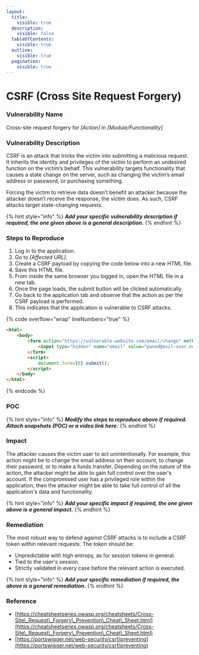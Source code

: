 ```yaml
---
layout:
  title:
    visible: true
  description:
    visible: false
  tableOfContents:
    visible: true
  outline:
    visible: true
  pagination:
    visible: true
---
```


# CSRF (Cross Site Request Forgery)

### Vulnerability Name

Cross-site request forgery for _\[Action]_ in _\[Module/Functionality]_

### **Vulnerability Description**

CSRF is an attack that tricks the victim into submitting a malicious request. It inherits the identity and privileges of the victim to perform an undesired function on the victim’s behalf. This vulnerability targets functionality that causes a state change on the server, such as changing the victim’s email address or password, or purchasing something.&#x20;

Forcing the victim to retrieve data doesn’t benefit an attacker because the attacker doesn’t receive the response, the victim does. As such, CSRF attacks target state-changing requests.

{% hint style="info" %}
_**Add your specific vulnerability description if required, the one given above is a general description.**_
{% endhint %}

### Steps to Reproduce

1. Log in to the application.
2. Go to _\[Affected URL]_.
3. Create a CSRF payload by copying the code below into a new HTML file.
4. Save this HTML file.
5. From inside the same browser you logged in, open the HTML file in a new tab.
6. Once the page loads, the submit button will be clicked automatically.
7. Go back to the application tab and observe that the action as per the CSRF payload is performed.
8. This indicates that the application is vulnerable to CSRF attacks.

{% code overflow="wrap" lineNumbers="true" %}
```html
<html>
    <body>
        <form action="https://vulnerable-website.com/email/change" method="POST">
            <input type="hidden" name="email" value="pwned@evil-user.net" />
        </form>
        <script>
            document.forms[0].submit();
        </script>
    </body>
</html>
```
{% endcode %}

### **POC**

{% hint style="info" %}
_**Modify the steps to reproduce above if required. Attach snapshots (POC) or a video link here.**_
{% endhint %}

### **Impact**

The attacker causes the victim user to act unintentionally. For example, this action might be to change the email address on their account, to change their password, or to make a funds transfer. Depending on the nature of the action, the attacker might be able to gain full control over the user's account. If the compromised user has a privileged role within the application, then the attacker might be able to take full control of all the application's data and functionality.

{% hint style="info" %}
_**Add your specific impact if required, the one given above is a general impact.**_
{% endhint %}

### **Remediation**

The most robust way to defend against CSRF attacks is to include a CSRF token within relevant requests. The token should be:

* Unpredictable with high entropy, as for session tokens in general.
* Tied to the user's session.
* Strictly validated in every case before the relevant action is executed.

{% hint style="info" %}
_**Add your specific remediation if required, the above is a general remediation.**_
{% endhint %}

### Reference

* [https://cheatsheetseries.owasp.org/cheatsheets/Cross-Site\_Request\_Forgery\_Prevention\_Cheat\_Sheet.html](https://cheatsheetseries.owasp.org/cheatsheets/Cross-Site\_Request\_Forgery\_Prevention\_Cheat\_Sheet.html)
* [https://portswigger.net/web-security/csrf/preventing](https://portswigger.net/web-security/csrf/preventing)
